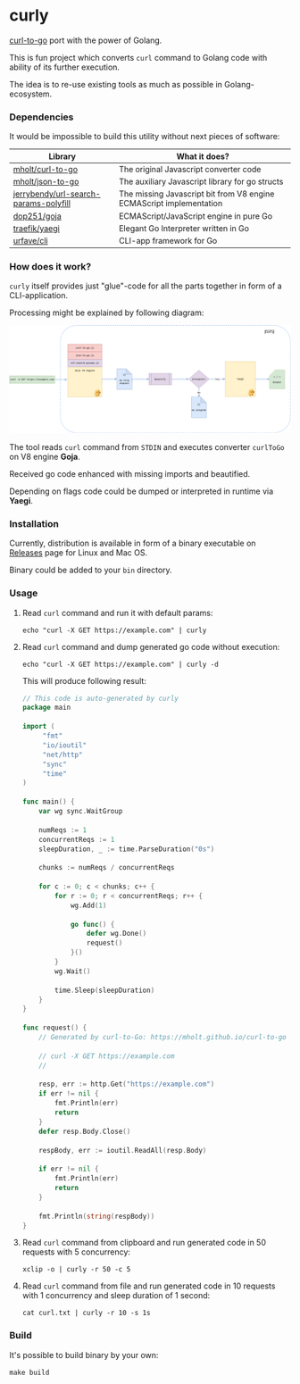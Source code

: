 curly
=====

[curl-to-go](https://github.com/mholt/curl-to-go) port with the power of Golang.

This is fun project which converts `curl` command to Golang code with ability of its further execution.

The idea is to re-use existing tools as much as possible in Golang-ecosystem.

### Dependencies

It would be impossible to build this utility without next pieces of software:

| Library          | What it does?                                                       |
|------------------|---------------------------------------------------------------------|
| [mholt/curl-to-go](https://github.com/mholt/curl-to-go) | The original Javascript converter code                              |
 |[mholt/json-to-go](https://github.com/mholt/json-to-go) | The auxiliary Javascript library for go structs                     |
|[jerrybendy/url-search-params-polyfill](https://github.com/jerrybendy/url-search-params-polyfill) | The missing Javascript bit from V8 engine ECMAScript implementation |
|[dop251/goja](https://github.com/dop251/goja) | ECMAScript/JavaScript engine in pure Go                             |
|[traefik/yaegi](https://github.com/traefik/yaegi) | Elegant Go Interpreter written in Go                                |
|[urfave/cli](https://github.com/urfave/cli) | CLI-app framework for Go                                            |


### How does it work?

`curly` itself provides just "glue"-code for all the parts together in form of a CLI-application.

Processing might be explained by following diagram:

![diagram](./curly.drawio.png)

The tool reads `curl` command from `STDIN` and executes converter `curlToGo` on V8 engine **Goja**.

Received go code enhanced with missing imports and beautified.

Depending on flags code could be dumped or interpreted in runtime via **Yaegi**.


### Installation

Currently, distribution is available in form of a binary executable on [Releases]() page for Linux and Mac OS.

Binary could be added to your `bin` directory.


### Usage
1. Read `curl` command and run it with default params:

    ```shell  
    echo "curl -X GET https://example.com" | curly
    ```
2. Read `curl` command and dump generated go code without execution:
    ```shell
    echo "curl -X GET https://example.com" | curly -d
    ```
   
   This will produce following result:
   ```go
   // This code is auto-generated by curly
   package main
   
   import (
        "fmt"
        "io/ioutil"
        "net/http"
        "sync"
        "time"
   )
   
   func main() {
       var wg sync.WaitGroup
   
       numReqs := 1
       concurrentReqs := 1
       sleepDuration, _ := time.ParseDuration("0s")
   
       chunks := numReqs / concurrentReqs
   
       for c := 0; c < chunks; c++ {
           for r := 0; r < concurrentReqs; r++ {
               wg.Add(1)
   
               go func() {
                   defer wg.Done()
                   request()
               }()
           }
           wg.Wait()
   
           time.Sleep(sleepDuration)
       }
   }
   
   func request() { 
       // Generated by curl-to-Go: https://mholt.github.io/curl-to-go
   
       // curl -X GET https://example.com
       //
   
       resp, err := http.Get("https://example.com")
       if err != nil {
           fmt.Println(err)
           return
       }
       defer resp.Body.Close()
   
       respBody, err := ioutil.ReadAll(resp.Body)
   
       if err != nil {
           fmt.Println(err)
           return
       }
   
       fmt.Println(string(respBody))
   }
   ```
3. Read `curl` command from clipboard and run generated code in 50 requests with 5 concurrency:
    ```shell
    xclip -o | curly -r 50 -c 5
    ```
4. Read `curl` command from file and run generated code in 10 requests with 1 concurrency and
   sleep duration of 1 second:
   ```shell
   cat curl.txt | curly -r 10 -s 1s
   ```


### Build

It's possible to build binary by your own:

```shell
make build
```